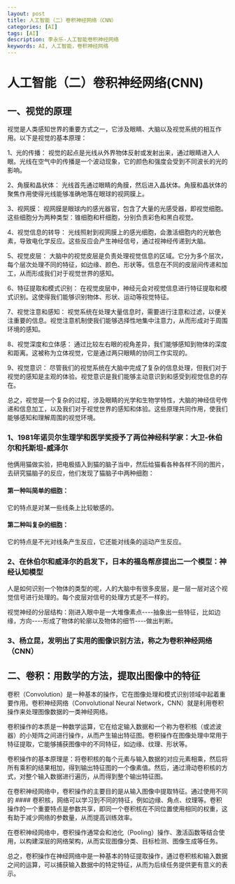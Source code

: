 ```yaml
---
layout: post
title: 人工智能（二）卷积神经网络（CNN）
categories: [AI]
tags: [AI]
description: 李永乐-人工智能卷积神经网络
keywords: AI, 人工智能，卷积神经网络
---
```


# 人工智能（二）卷积神经网络(CNN)

## 一、视觉的原理

视觉是人类感知世界的重要方式之一，它涉及眼睛、大脑以及视觉系统的相互作用。以下是视觉的基本原理：

1、光的传播：
视觉的起点是光线从外界物体反射或发射出来，通过眼睛进入人眼。光线在空气中的传播是一个波动现象，它的颜色和强度会受到不同波长的光的影响。

2、角膜和晶状体：
光线首先通过眼睛的角膜，然后进入晶状体。角膜和晶状体的聚焦作用使得光线能够准确地落在眼球的视网膜上。

3、视网膜：
视网膜是眼球内的感光器官，包含了大量的光感受器，即视觉细胞。这些细胞分为两种类型：锥细胞和杆细胞，分别负责彩色和黑白视觉。

4、视觉信息的转导：
光线照射到视网膜上的感光细胞，会激活细胞内的光敏色素，导致电化学反应。这些反应会产生神经信号，通过视神经传递到大脑。

5、视觉皮层：
大脑中的视觉皮层是负责处理视觉信息的区域。它分为多个层次，每个层次处理不同的特征，如边缘、颜色、形状等。信息在不同的皮层间传递和加工，从而形成我们对于视觉世界的感知。

6、特征提取和模式识别：
在视觉皮层中，神经元会对视觉信息进行特征提取和模式识别。这使得我们能够识别物体、形状、运动等视觉特征。

7、视觉注意和感知：
视觉系统在处理大量信息时，需要进行注意和过滤，以便关注重要的信息。视觉注意机制使我们能够选择性地集中注意力，从而形成对于周围环境的感知。

8、视觉深度和立体感：
通过比较左右眼的视角差异，我们能够感知到物体的深度和距离。这被称为立体视觉，它是通过两只眼睛的协同工作实现的。

9、视觉意识：
尽管我们的视觉系统在大脑中完成了复杂的信息处理，但我们对于视觉的感知是主观的体验。视觉意识是我们能够主动意识到和感受到视觉信息的存在。

总之，视觉是一个复杂的过程，涉及眼睛的光学和生物学特性，大脑的神经信号传递和信息加工，以及我们对于视觉世界的感知和体验。这些原理共同作用，使我们能够感知和理解周围的视觉环境。

### 1、1981年诺贝尔生理学和医学奖授予了两位神经科学家：大卫-休伯尔和托斯坦-威泽尔

他俩用猫做实验，把电极插入到猫的脑子当中，然后给猫看各种各样不同的图片，去研究猫脑子的反应，他们发现了猫脑子中两种细胞：

#### 第一种叫简单的细胞：

它的特点是对某一些线条上比较敏感的。

#### 第二种叫复杂的细胞：

它的特点是不光对线条产生反应，它还能对线条的运动产生反应。

### 2、在休伯尔和威泽尔的启发下，日本的福岛帮彦提出二一个模型：神经认知模型

人是如何识别一个物体的类型的呢，人的大脑中有很多皮层，是一层一层对这个视觉信号进行处理的。每个皮层对信号的处理方式是不一样的。

视觉神经的分层结构：刚进入眼中是一大堆像素点----抽象出一些特征，比如边缘，方向----形成了物体的轮廓以及物体的细节----做出判断。

### 3、杨立昆，发明出了实用的图像识别方法，称之为卷积神经网络（CNN）

## 二、卷积：用数学的方法，提取出图像中的特征

卷积（Convolution）是一种基本的操作，它在图像处理和模式识别领域中起着重要作用。卷积神经网络（Convolutional Neural Network，CNN）就是利用卷积操作来处理图像数据的一类神经网络。

卷积操作的本质是一种数学运算，它在给定输入数据和一个称为卷积核（或滤波器）的小矩阵之间进行操作，从而产生输出特征图。卷积操作在图像处理中常用于特征提取，它能够捕获图像中的不同特征，如边缘、纹理、形状等。

卷积操作的基本原理是：将卷积核的每个元素与输入数据的对应元素相乘，然后将所有乘积的结果相加，得到输出特征图的一个像素值。然后，通过滑动卷积核的方式，对整个输入数据进行遍历，从而得到整个输出特征图。

在卷积神经网络中，卷积操作的主要目的是从输入图像中提取特征。通过使用不同的 #### 卷积核，网络可以学习到不同的特征，例如边缘、角点、纹理等。卷积操作的一个重要特点是参数共享，即同一个卷积核在不同位置使用相同的权重，这有助于减少网络的参数量，从而提高训练效率。

在卷积神经网络中，卷积操作通常会和池化（Pooling）操作、激活函数等结合使用，以构建深层的网络架构，从而实现图像分类、目标检测、图像生成等任务。

总之，卷积操作在神经网络中是一种基本的特征提取操作，通过卷积核和输入数据之间的运算，可以捕获输入数据中的特定特征，从而为后续任务提供更有意义的表示。




